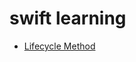 # swift learning

- [Lifecycle Method](https://github.com/AliEsmaeili2/swift.tutorial2/blob/main/Lifecycle/Lifecycle-Method.md)
